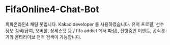 # FifaOnline4-Chat-Bot
피파온라인4 채팅 봇입니다. Kakao developer 를 사용하였습니다. 유저 프로필, 선수 정보 검색(급여, 오버롤, 상세스텟 등 / fifa addict 에서 파싱), 진행중인 이벤트, 공식경기와 볼타라이브 전적 검색이 가능합니다.
